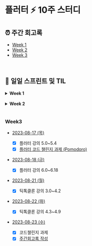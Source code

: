 # 플러터 ⚡️ 10주 스터디

## ⏰ 주간 회고록

- [Week 1](weeks/week1.md)
- [Week 2](weeks/week2.md)
- [Week 3](weeks/week3.md)

<br>

## 📂 일일 스프린트 및 TIL

<details>
<summary><b>Week 1</b></summary>

- [2023-08-07 (월)](TIL/20230807.md)

  - [x] Dart 강의 0.0~1.7
  - [x] Flutter 설치

- [2023-08-08 (화)](TIL/20230808.md)

  - [x] Dart 강의 2.0~2.5
  - [x] 플러터 강의 예습

- [2023-08-09 (수)](TIL/20230809.md)

  - [x] Dart 강의 3.0~3.5
  - [x] 주간회고록 작성

</details>

<br>

<details>
<summary><b>Week 2</b></summary>

- [2023-08-10 (목)](TIL/20230810.md)

  - [x] Dart 강의 4.0~4.10

- [2023-08-11 (금)](dart/dictionary.dart)

  - [x] Dart Code Challenge (Dictionary)

- [2023-08-14 (월)](TIL/20230814.md)

  - [x] 플러터 강의 1.0~2.5
  - [x] 플러터 퀴즈 풀기

- [2023-08-15 (화)](TIL/20230815.md)

  - [x] 플러터 강의 3.0~3.9
  - [x] [플러터 코드 챌린지 과제 (UI Clone)](./ui_clone/README.md)

- [2023-08-16 (수)](TIL/20230816.md)

  - [x] 플러터 강의 4.0~4.4
  - [x] 주간회고록 작성

</details>

<br>

### Week3

- [2023-08-17 (목)](TIL/20230817.md)

  - [x] 플러터 강의 5.0~5.4
  - [x] [플러터 코드 챌린지 과제 (Pomodoro)](./pomodoro/README.md)

- [2023-08-18 (금)](TIL/20230818.md)

  - [x] 플러터 강의 6.0~6.18

- [2023-08-21 (월)](TIL/20230821.md)

  - [x] 틱톡클론 강의 3.0~4.2

- [2023-08-22 (화)](TIL/20230822.md)

  - [x] 틱톡클론 강의 4.3~4.9

- [2023-08-23 (수)](TIL/20230823.md)

  - [x] 코드챌린지 과제
  - [x] [주간회고록 작성](weeks/week3.md)
